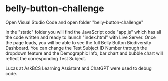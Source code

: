 # belly-button-challenge

Open Visual Studio Code and open folder "belly-button-challenge"

In the "static" folder you will find the JavaScript code "app.js" which has all the code written and ready to launch "index.html" with Live Server. Once the page loads, you will be able to see the full Belly Button Biodiversity Dashboard. You can change the Test Subject ID Number through the dropdown feature and the Demographic Info, bar chart and bubble chart will reflect the corresponding Test Subject.

Lucas at AskBCS Learning Assistant and ChatGPT were used to debug code.